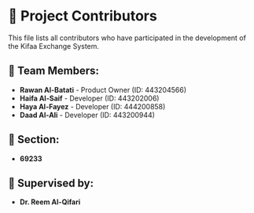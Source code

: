 # 📌 Project Contributors

This file lists all contributors who have participated in the development of the Kifaa Exchange System.

## 👥 Team Members:
- **Rawan Al-Batati** - Product Owner (ID: 443204566)
- **Haifa Al-Saif** - Developer (ID: 443202006)  
- **Haya Al-Fayez** - Developer (ID: 444200858)  
- **Daad Al-Ali** - Developer (ID: 443200944)  

## 📌 Section:
- **69233**

## 🏫 Supervised by:
- **Dr. Reem Al-Qifari**
